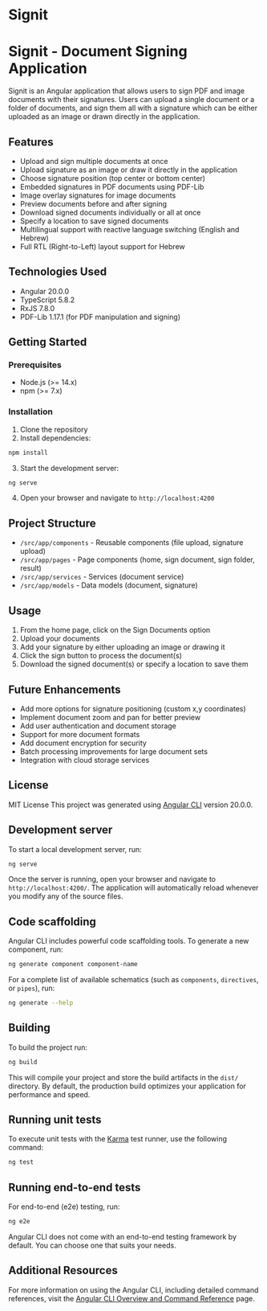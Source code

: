 # Signit
# Signit - Document Signing Application

Signit is an Angular application that allows users to sign PDF and image documents with their signatures. Users can upload a single document or a folder of documents, and sign them all with a signature which can be either uploaded as an image or drawn directly in the application.

## Features

- Upload and sign multiple documents at once
- Upload signature as an image or draw it directly in the application
- Choose signature position (top center or bottom center)
- Embedded signatures in PDF documents using PDF-Lib
- Image overlay signatures for image documents
- Preview documents before and after signing
- Download signed documents individually or all at once
- Specify a location to save signed documents
- Multilingual support with reactive language switching (English and Hebrew)
- Full RTL (Right-to-Left) layout support for Hebrew

## Technologies Used

- Angular 20.0.0
- TypeScript 5.8.2
- RxJS 7.8.0
- PDF-Lib 1.17.1 (for PDF manipulation and signing)

## Getting Started

### Prerequisites

- Node.js (>= 14.x)
- npm (>= 7.x)

### Installation

1. Clone the repository
2. Install dependencies:

```bash
npm install
```

3. Start the development server:

```bash
ng serve
```

4. Open your browser and navigate to `http://localhost:4200`

## Project Structure

- `/src/app/components` - Reusable components (file upload, signature upload)
- `/src/app/pages` - Page components (home, sign document, sign folder, result)
- `/src/app/services` - Services (document service)
- `/src/app/models` - Data models (document, signature)

## Usage

1. From the home page, click on the Sign Documents option
2. Upload your documents
3. Add your signature by either uploading an image or drawing it
4. Click the sign button to process the document(s)
5. Download the signed document(s) or specify a location to save them

## Future Enhancements

- Add more options for signature positioning (custom x,y coordinates)
- Implement document zoom and pan for better preview
- Add user authentication and document storage
- Support for more document formats
- Add document encryption for security
- Batch processing improvements for large document sets
- Integration with cloud storage services

## License

MIT License
This project was generated using [Angular CLI](https://github.com/angular/angular-cli) version 20.0.0.

## Development server

To start a local development server, run:

```bash
ng serve
```

Once the server is running, open your browser and navigate to `http://localhost:4200/`. The application will automatically reload whenever you modify any of the source files.

## Code scaffolding

Angular CLI includes powerful code scaffolding tools. To generate a new component, run:

```bash
ng generate component component-name
```

For a complete list of available schematics (such as `components`, `directives`, or `pipes`), run:

```bash
ng generate --help
```

## Building

To build the project run:

```bash
ng build
```

This will compile your project and store the build artifacts in the `dist/` directory. By default, the production build optimizes your application for performance and speed.

## Running unit tests

To execute unit tests with the [Karma](https://karma-runner.github.io) test runner, use the following command:

```bash
ng test
```

## Running end-to-end tests

For end-to-end (e2e) testing, run:

```bash
ng e2e
```

Angular CLI does not come with an end-to-end testing framework by default. You can choose one that suits your needs.

## Additional Resources

For more information on using the Angular CLI, including detailed command references, visit the [Angular CLI Overview and Command Reference](https://angular.dev/tools/cli) page.
